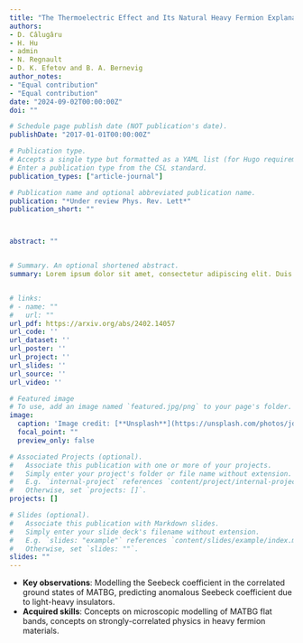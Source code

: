 ```yaml
---
title: "The Thermoelectric Effect and Its Natural Heavy Fermion Explanation in Twisted Bilayer and Trilayer Graphene"
authors:
- D. Câlugâru
- H. Hu
- admin
- N. Regnault
- D. K. Efetov and B. A. Bernevig
author_notes:
- "Equal contribution"
- "Equal contribution"
date: "2024-09-02T00:00:00Z"
doi: ""

# Schedule page publish date (NOT publication's date).
publishDate: "2017-01-01T00:00:00Z"

# Publication type.
# Accepts a single type but formatted as a YAML list (for Hugo requirements).
# Enter a publication type from the CSL standard.
publication_types: ["article-journal"]

# Publication name and optional abbreviated publication name.
publication: "*Under review Phys. Rev. Lett*"
publication_short: ""



abstract: "" 


# Summary. An optional shortened abstract.
summary: Lorem ipsum dolor sit amet, consectetur adipiscing elit. Duis posuere tellus ac convallis placerat. Proin tincidunt magna sed ex sollicitudin condimentum.


# links:
# - name: ""
#   url: ""
url_pdf: https://arxiv.org/abs/2402.14057
url_code: ''
url_dataset: ''
url_poster: ''
url_project: ''
url_slides: ''
url_source: ''
url_video: ''

# Featured image
# To use, add an image named `featured.jpg/png` to your page's folder. 
image:
  caption: 'Image credit: [**Unsplash**](https://unsplash.com/photos/jdD8gXaTZsc)'
  focal_point: ""
  preview_only: false

# Associated Projects (optional).
#   Associate this publication with one or more of your projects.
#   Simply enter your project's folder or file name without extension.
#   E.g. `internal-project` references `content/project/internal-project/index.md`.
#   Otherwise, set `projects: []`.
projects: []

# Slides (optional).
#   Associate this publication with Markdown slides.
#   Simply enter your slide deck's filename without extension.
#   E.g. `slides: "example"` references `content/slides/example/index.md`.
#   Otherwise, set `slides: ""`.
slides: ""
---
```


- **Key observations**: Modelling the Seebeck coefficient in the correlated ground states of
MATBG, predicting anomalous Seebeck coefficient due to light-heavy insulators.
- **Acquired skills**: Concepts on microscopic modelling of MATBG flat bands, concepts on
strongly-correlated physics in heavy fermion materials.

